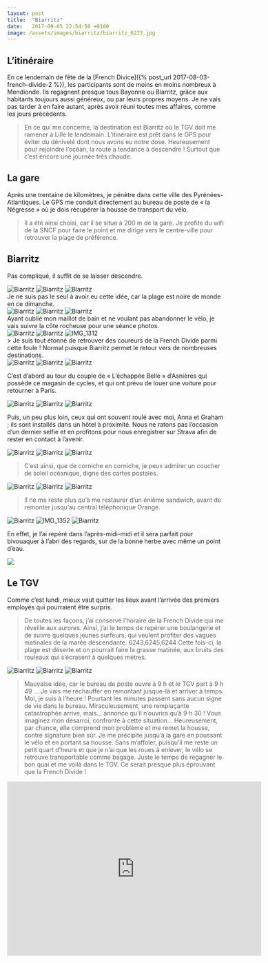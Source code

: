```yaml
---
layout: post
title:  "Biarritz"
date:   2017-09-05 22:54:56 +0100
image: /assets/images/biarritz/biarritz_6223.jpg
---
```

## L’itinéraire
En ce lendemain de fête de la [French Divice]({% post_url 2017-08-03-french-divide-2 %}), les participants sont de moins en moins nombreux à Mendionde.
Ils regagnent presque tous Bayonne ou Biarritz, grâce aux habitants toujours aussi généreux, ou par leurs propres moyens.
Je ne vais pas tarder à en faire autant, après avoir réuni toutes mes affaires, comme les jours précédents.
> En ce qui me concerne, la destination est Biarritz où le TGV doit me ramener à Lille le lendemain.
L’itinéraire est prêt dans le GPS pour éviter du dénivelé dont nous avons eu notre dose.
Heureusement pour rejoindre l’océan, la route a tendance à descendre !
Surtout que c’est encore une journée très chaude.

## La gare
Après une trentaine de kilomètres, je pénètre dans cette ville des Pyrénées-Atlantiques.
Le GPS me conduit directement au bureau de poste de « la Négresse » où je dois récupérer la housse de transport du vélo.
> Il a été ainsi choisi, car il se situe à 200 m de la gare.
Je profite du wifi de la SNCF pour faire le point et me dirige vers le centre-ville pour retrouver la plage de préférence.

## Biarritz
Pas compliqué, il suffit de se laisser descendre.
<div class="gallery-box">
  <div class="gallery">
<img src="/assets/images/biarritz/biarritz_6229.jpg" title="Grande Plage" alt="Biarritz" >
<img src="/assets/images/biarritz/biarritz_6230.jpg" title="" alt="Biarritz" >
<img src="/assets/images/biarritz/biarritz_6231.jpg" title="marée basse ..." alt="Biarritz" >
</div>
</div>
Je ne suis pas le seul à avoir eu cette idée, car la plage est noire de monde en ce dimanche.
<div class="gallery-box">
  <div class="gallery">
<img src="/assets/images/biarritz/biarritz_6232.jpg" title="" alt="Biarritz" >
<img src="/assets/images/biarritz/biarritz_6233.jpg" title="" alt="Biarritz" >
<img src="/assets/images/biarritz/biarritz_6234.jpg" title="" alt="Biarritz" >
</div>
</div>
Ayant oublié mon maillot de bain et ne voulant pas abandonner le vélo, je vais suivre la côte rocheuse pour une séance photos.
<div class="gallery-box">
  <div class="gallery">
<img src="/assets/images/biarritz/biarritz_6236.jpg" title="Vieux Port" alt="Biarritz" >
<img src="/assets/images/biarritz/biarritz_6237.jpg" title="" alt="Biarritz" >
<img src="/assets/images/biarritz/biarritz_6238.jpg" title="" alt="IMG_1312" >
</div>
</div>
> Je suis tout étonné de retrouver des coureurs de la French Divide parmi cette foule !
Normal puisque Biarritz permet le retour vers de nombreuses destinations.
<div class="gallery-box">
  <div class="gallery">
<img src="/assets/images/biarritz/biarritz_6239.jpg" title="Rocher de La Vierge" alt="Biarritz" >
<img src="/assets/images/biarritz/biarritz_6240.jpg" title="" alt="Biarritz" >
<img src="/assets/images/biarritz/biarritz_6241.jpg" title="" alt="Biarritz" >
</div>
</div>

C’est d’abord au tour du couple de « L’échappée Belle » d’Asnières qui possède ce magasin de cycles, et qui ont prévu de louer une voiture pour retourner à Paris.
<div class="gallery-box">
  <div class="gallery">
<img src="/assets/images/biarritz/biarritz_6250.jpg" title="Plage de La Marbella" alt="Biarritz" >
<img src="/assets/images/biarritz/biarritz_6251.jpg" title="" alt="Biarritz" >
<img src="/assets/images/biarritz/biarritz_6252.jpg" title="" alt="Biarritz" >
</div>
</div>

Puis, un peu plus loin, ceux qui ont souvent roulé avec moi, Anna et Graham ; ils sont installés dans un hôtel à proximité.
Nous ne ratons pas l’occasion d’un dernier selfie et en profitons pour nous enregistrer sur Strava afin de rester en contact à l’avenir.
<div class="gallery-box">
  <div class="gallery">
<img src="/assets/images/biarritz/biarritz_6223.jpg" title="" alt="Biarritz" >
<img src="/assets/images/biarritz/biarritz_6224.jpg" title="" alt="Biarritz" >
<img src="/assets/images/biarritz/biarritz_6225.jpg" title="" alt="Biarritz" >
</div>
</div>

> C’est ainsi, que de corniche en corniche, je peux admirer un coucher de soleil océanique, digne des cartes postales.

<div class="gallery-box">
  <div class="gallery">
<img src="/assets/images/biarritz/biarritz_6220.jpg" title="" alt="Biarritz" >
<img src="/assets/images/biarritz/biarritz_6221.jpg" title="" alt="Biarritz" >
<img src="/assets/images/biarritz/biarritz_6222.jpg" title="" alt="Biarritz" >
</div>
</div>

>  Il ne me reste plus qu’à me restaurer d’un énième sandwich, avant de remonter jusqu’au central téléphonique Orange.
<div class="gallery-box">
  <div class="gallery">
<img src="/assets/images/biarritz/biarritz_6226.jpg" title="Maisons de ..." alt="Biarritz" >
<img src="/assets/images/biarritz/biarritz_6227.jpg" title="... pêcheurs" alt="IMG_1352" >
<img src="/assets/images/biarritz/biarritz_6228.jpg" title="émetteur Orange" alt="Biarritz" >
</div>
</div>

En effet, je l’ai repéré dans l’après-midi-midi et il sera parfait pour bivouaquer à l’abri des regards, sur de la bonne herbe avec même un point d’eau.

![](/assets/images/biarritz/biarritz_6240.jpg)
## Le TGV
Comme c’est lundi, mieux vaut quitter les lieux avant l’arrivée des premiers employés qui pourraient être surpris.
> De toutes les façons, j’ai conservé l’horaire de la French Divide qui me réveille aux aurores.
Ainsi, j’ai le temps de repérer une boulangerie et de suivre quelques jeunes surfeurs, qui veulent profiter des vagues matinales de la marée descendante.
6243,6245,6244
Cette fois-ci, la plage est déserte et on pourrait faire la grasse matinée, aux bruits des rouleaux qui s’écrasent à quelques mètres.
<div class="gallery-box">
  <div class="gallery">
<img src="/assets/images/biarritz/biarritz_6246.jpg" title="surfeurs matinaux " alt="Biarritz" >
<img src="/assets/images/biarritz/biarritz_6247.jpg" title="" alt="Biarritz" >
<img src="/assets/images/biarritz/biarritz_6248.jpg" title="" alt="Biarritz" >
</div>
</div>

> Mauvaise idée, car le bureau de poste ouvre à 9 h et le TGV part à 9 h 49 ...
Je vais me réchauffer en remontant jusque-là et arriver à temps.
Moi, je suis à l’heure ! Pourtant les minutes passent sans aucun signe de vie dans le bureau.
Miraculeusement, une remplaçante catastrophée arrive, mais... annonce qu’il n’ouvrira qu’à 9 h 30 !
> Vous imaginez mon désarroi, confronté à cette situation...
Heureusement, par chance, elle comprend mon problème et me remet la housse, contre signature bien sûr.
Je me précipite jusqu’à la gare en poussant le vélo et en portant sa housse.
Sans m’affoler, puisqu’il me reste un petit quart d’heure et que je n’ai que les roues à enlever, le vélo se retrouve transportable comme bagage.
Juste le temps de regagner le bon quai et me voilà dans le TGV.
> Ce serait presque plus éprouvant que la French Divide !


<center><iframe src="https://www.strava.com/activities/1145199460/embed/1afffad4f24c39c64965bc8f300093f848b8c3a9" width="590" height="405" frameborder="0" scrolling="no" data-mce-fragment="1"></iframe></center>